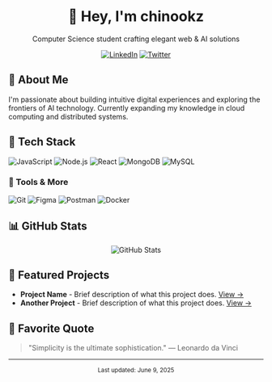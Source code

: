 <div align="center">
  
# 👋 Hey, I'm chinookz

<p>Computer Science student crafting elegant web & AI solutions</p>

[![LinkedIn](https://img.shields.io/badge/LinkedIn-0077B5?style=for-the-badge&logo=linkedin&logoColor=white)](https://linkedin.com/in/chinookz)
[![Twitter](https://img.shields.io/badge/Twitter-1DA1F2?style=for-the-badge&logo=twitter&logoColor=white)](https://twitter.com/chinookz)

</div>

## 💼 About Me

I'm passionate about building intuitive digital experiences and exploring the frontiers of AI technology. Currently expanding my knowledge in cloud computing and distributed systems.

## 🚀 Tech Stack

![JavaScript](https://img.shields.io/badge/JavaScript-F7DF1E?style=for-the-badge&logo=javascript&logoColor=black)
![Node.js](https://img.shields.io/badge/Node.js-339933?style=for-the-badge&logo=nodedotjs&logoColor=white)
![React](https://img.shields.io/badge/React-20232A?style=for-the-badge&logo=react&logoColor=61DAFB)
![MongoDB](https://img.shields.io/badge/MongoDB-4EA94B?style=for-the-badge&logo=mongodb&logoColor=white)
![MySQL](https://img.shields.io/badge/MySQL-005C84?style=for-the-badge&logo=mysql&logoColor=white)

### 🧰 Tools & More

![Git](https://img.shields.io/badge/Git-F05032?style=for-the-badge&logo=git&logoColor=white)
![Figma](https://img.shields.io/badge/Figma-F24E1E?style=for-the-badge&logo=figma&logoColor=white)
![Postman](https://img.shields.io/badge/Postman-FF6C37?style=for-the-badge&logo=Postman&logoColor=white)
![Docker](https://img.shields.io/badge/Docker-2CA5E0?style=for-the-badge&logo=docker&logoColor=white)

## 📊 GitHub Stats

<div align="center">
  <img src="https://github-readme-stats.vercel.app/api?username=chin00kz&show_icons=true&theme=tokyonight" alt="GitHub Stats" />
</div>

## 📌 Featured Projects

- **Project Name** - Brief description of what this project does. [View →](https://github.com/chinookz/project)
- **Another Project** - Brief description of what this project does. [View →](https://github.com/chinookz/another-project)

## 💭 Favorite Quote

> "Simplicity is the ultimate sophistication." — Leonardo da Vinci

---

<div align="center">
  <sub>Last updated: June 9, 2025</sub>
</div>
